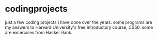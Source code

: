 # codingprojects

just a few coding projects i have done over the years. some programs are my answers to Harvard University's free introductory course, CS50. some are excercises from Hacker Rank. 
